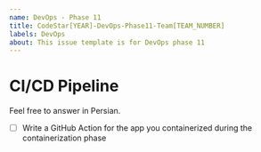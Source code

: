 ```yaml
---
name: DevOps - Phase 11
title: CodeStar[YEAR]-DevOps-Phase11-Team[TEAM_NUMBER]
labels: DevOps
about: This issue template is for DevOps phase 11
---
```


# CI/CD Pipeline

Feel free to answer in Persian.
- [ ] Write a GitHub Action for the app you containerized during the containerization phase